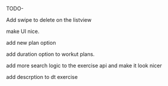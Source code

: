 TODO-


Add swipe to delete on the listview

make UI nice.

add new plan option

add duration option to workut plans. 

add more search logic to the exercise api and make it look nicer

add descrption to dt exercise
